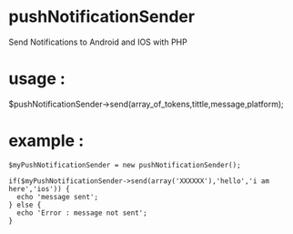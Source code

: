 # pushNotificationSender
Send Notifications to Android and IOS with PHP

# usage :

$pushNotificationSender->send(array_of_tokens,tittle,message,platform);

# example :

    $myPushNotificationSender = new pushNotificationSender();

    if($myPushNotificationSender->send(array('XXXXXX'),'hello','i am here','ios')) {
      echo 'message sent';
    } else { 
      echo 'Error : message not sent';
    }  

